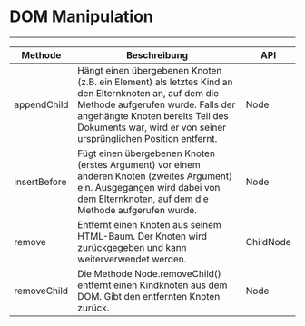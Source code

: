 <!--
marp: true
_class: invert
theme: md-theme
-->

# DOM Manipulation

---

| Methode      | Beschreibung                                                                                                                                                                                                                                      | API       |
| ------------ | ------------------------------------------------------------------------------------------------------------------------------------------------------------------------------------------------------------------------------------------------- | --------- |
| appendChild  | Hängt einen übergebenen Knoten (z.B. ein Element) als letztes Kind an den Elternknoten an, auf dem die Methode aufgerufen wurde. Falls der angehängte Knoten bereits Teil des Dokuments war, wird er von seiner ursprünglichen Position entfernt. | Node      |
| insertBefore | Fügt einen übergebenen Knoten (erstes Argument) vor einem anderen Knoten (zweites Argument) ein. Ausgegangen wird dabei von dem Elternknoten, auf dem die Methode aufgerufen wurde.                                                               | Node      |
| remove       | Entfernt einen Knoten aus seinem HTML-Baum. Der Knoten wird zurückgegeben und kann weiterverwendet werden.                                                                                                                                        | ChildNode |
| removeChild  | Die Methode Node.removeChild() entfernt einen Kindknoten aus dem DOM. Gibt den entfernten Knoten zurück.                                                                                                                                          | Node      |
